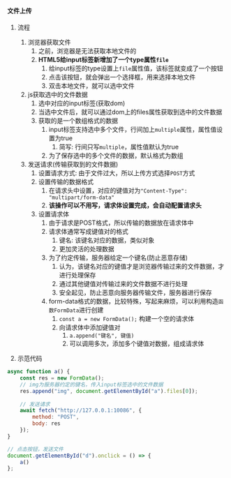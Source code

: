 
#### 文件上传

1. 流程
   1) 浏览器获取文件
      1) 之前，浏览器是无法获取本地文件的
      2) **HTML5给input标签新增加了一个type属性`file`**
         1) 给input标签的type设置上`file`属性值，该标签就变成了一个按钮
         2) 点击该按钮，就会弹出一个选择框，用来选择本地文件
         3) 双击本地文件，就可以选中文件
   2) js获取选中的文件数据
      1) 选中对应的input标签(获取dom)
      2) 当选中文件后，就可以通过dom上的files属性获取到选中的文件数据
      3) 获取的是一个数组格式的数据
         1) input标签支持选中多个文件，行间加上`multiple`属性，属性值设置为true
            1) 简写: 行间只写`multiple`，属性值默认为true
         2) 为了保存选中的多个文件的数据，默认格式为数组
   3) 发送请求(传输获取到的文件数据)
      1) 设置请求方式: 由于文件过大，所以上传方式选择`POST`方式
      2) 设置传输的数据格式
         1) 在请求头中设置，对应的键值对为`"Content-Type": "multipart/form-data"`
         2) **该操作可以不用写，请求体设置完成，会自动配置请求头**
      3) 设置请求体
         1) 由于请求是POST格式，所以传输的数据放在请求体中
         2) 请求体通常写成键值对的格式
            1) 键名: 该键名对应的数据，类似对象
            2) 更加灵活的处理数据
         3) 为了约定传输，服务器给定一个键名(防止恶意存储)
            1) 认为，该键名对应的键值才是浏览器传输过来的文件数据，才进行处理保存
            2) 通过其他键值对传输过来的文件数据不进行处理
            3) 安全起见，防止恶意向服务器传输文件，服务器进行保存
         4) form-data格式的数据，比较特殊，写起来麻烦，可以利用构造`函数FormData`进行创建
            1) `const a = new FormData();`  构建一个空的请求体
            2) 向请求体中添加键值对
               1) `a.append("键名", 键值)`
               2) 可以调用多次，添加多个键值对数据，组成请求体


2. 示范代码
```js
async function a() {
    const res = new FormData();
    // img为服务器约定的键名，传入input标签选中的文件数据
    res.append("img", document.getElementById("a").files[0]);
    
    // 发送请求
    await fetch("http://127.0.0.1:10086", {
        method: "POST",
        body: res
    });
}

// 点击按钮，发送文件
document.getElementById("d").onclick = () => {
    a()
};
```




